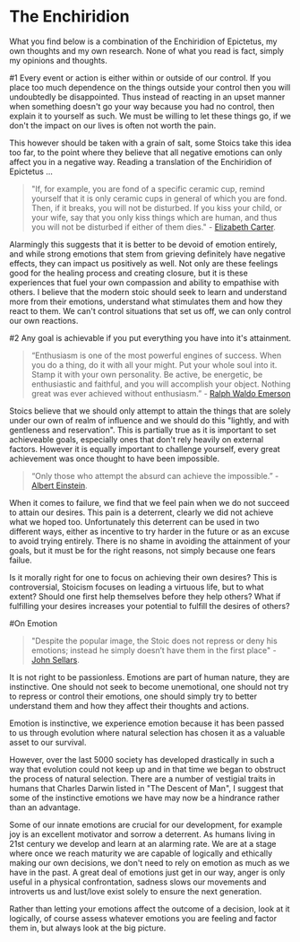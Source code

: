 # The Enchiridion

What you find below is a combination of the Enchiridion of Epictetus, my own thoughts and my own research. None of what you read is fact, simply my opinions and thoughts.


[Carter]: http://classics.mit.edu/Epictetus/epicench.html
[Sellars]: http://blogs.exeter.ac.uk/stoicismtoday/what-is-stoicism/
[Emerson]: http://en.wikipedia.org/wiki/Ralph_Waldo_Emerson
[Einstein]: http://www.goodreads.com/quotes/226265-only-those-who-attempt-the-absurd-can-achieve-the-impossible

    

#1
Every event or action is either within or outside of our control. If you place too much dependence on the things outside your control then you will undoubtedly be disappointed. Thus instead of reacting in an upset manner when something doesn't go your way because you had no control, then explain it to yourself as such. We must be willing to let these things go, if we don't the impact on our lives is often not worth the pain.

This however should be taken with a grain of salt, some Stoics take this idea too far, to the point where they believe that all negative emotions can only affect you in a negative way. 
Reading a translation of the Enchiridion of Epictetus ...

>"If, for example, you are fond of a specific ceramic cup, remind yourself that it is only ceramic cups in general of which you are fond. Then, if it breaks, you will not be disturbed. If you kiss your child, or your wife, say that you only kiss things which are human, and thus you will not be disturbed if either of them dies." - [Elizabeth Carter][Carter].

Alarmingly this suggests that it is better to be devoid of emotion entirely, and while strong emotions that stem from grieving definitely have negative effects, they can impact us positively as well. Not only are these feelings good for the healing process and creating closure, but it is these experiences that fuel your own compassion and ability to empathise with others. I believe that the modern stoic should seek to learn and understand more from their emotions, understand what stimulates them and how they react to them. We can't control situations that set us off, we can only control our own reactions.

#2 
Any goal is achievable if you put everything you have into it's attainment. 

>“Enthusiasm is one of the most powerful engines of success. When you do a thing, do it with all your might. Put your whole soul into it. Stamp it with your own personality. Be active, be energetic, be enthusiastic and faithful, and you will accomplish your object. Nothing great was ever achieved without enthusiasm.” - [Ralph Waldo Emerson][Emerson]

Stoics believe that we should only attempt to attain the things that are solely under our own of realm of influence and we should do this "lightly, and with gentleness and reservation". This is partially true as it is important to set achieveable goals, especially ones that don't rely heavily on external factors. However it is equally important to challenge yourself, every great achievement was once thought to have been impossible.

>“Only those who attempt the absurd can achieve the impossible.” - [Albert Einstein][Einstein].

When it comes to failure, we find that we feel pain when we do not succeed to attain our desires. This pain is a deterrent, clearly we did not achieve what we hoped too. Unfortunately this deterrent can be used in two different ways, either as incentive to try harder in the future or as an excuse to avoid trying entirely. There is no shame in avoiding the attainment of your goals, but it must be for the right reasons, not simply because one fears failue.

Is it morally right for one to focus on achieving their own desires? This is controversial, Stoicism focuses on leading a virtuous life, but to what extent? Should one first help themselves before they help others? What if fulfilling your desires increases your potential to fulfill the desires of others? 

#On Emotion
>"Despite the popular image, the Stoic does not repress or deny his emotions; instead he simply doesn’t have them in the first place" - [John Sellars][Sellars].

It is not right to be passionless. Emotions are part of human nature, they are instinctive. One should not seek to become unemotional, one should not try to repress or control their emotions, one should simply try to better understand them and how they affect their thoughts and actions.

Emotion is instinctive, we experience emotion because it has been passed to us through evolution where natural selection has chosen it as a valuable asset to our survival.

However, over the last 5000 society has developed drastically in such a way that evolution could not keep up and in that time we began to obstruct the process of natural selection. There are a number of vestigial traits in humans that Charles Darwin listed in "The Descent of Man", I suggest that some of the instinctive emotions we have may now be a hindrance rather than an advantage.

Some of our innate emotions are crucial for our development, for example joy is an excellent motivator and sorrow a deterrent. As humans living in 21st century we develop and learn at an alarming rate. We are at a stage where once we reach maturity we are capable of logically and ethically making our own decisions, we don't need to rely on emotion as much as we have in the past. A great deal of emotions just get in our way, anger is only useful in a physical confrontation, sadness slows our movements and introverts us and lust/love exist solely to ensure the next generation.

Rather than letting your emotions affect the outcome of a decision, look at it logically, of course assess whatever emotions you are feeling and factor them in, but always look at the big picture. 

